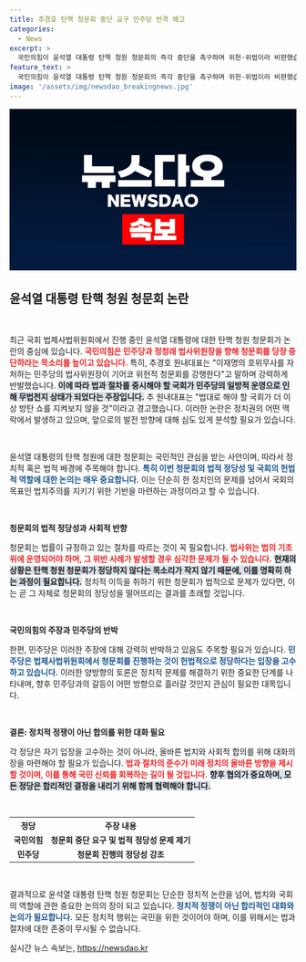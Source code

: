 ```yaml
---
title: 추경호 탄핵 청문회 중단 요구 민주당 반격 예고
categories:
  - News
excerpt: >
  국민의힘이 윤석열 대통령 탄핵 청원 청문회의 즉각 중단을 촉구하며 위헌·위법이라 비판했습니다. 법사위원장의 행동을 민주당의 방탄 조치로 간주하며, 여야 간 합의 촉구에 나섰습니다. 클릭해 더 알아보세요!
feature_text: >
  국민의힘이 윤석열 대통령 탄핵 청원 청문회의 즉각 중단을 촉구하며 위헌·위법이라 비판했습니다. 법사위원장의 행동을 민주당의 방탄 조치로 간주하며, 여야 간 합의 촉구에 나섰습니다. 클릭해 더 알아보세요!
image: '/assets/img/newsdao_breakingnews.jpg'
---
```


<p><img src="/assets/img/newsdao_breakingnews.jpg" alt="ontimetimes 속보" /></p>

<h2 data-ke-size="size26">윤석열 대통령 탄핵 청원 청문회 논란</h2>

<p data-ke-size="size16">&nbsp;</p>

<p>최근 국회 법제사법위원회에서 진행 중인 윤석열 대통령에 대한 탄핵 청원 청문회가 논란의 중심에 있습니다. <b><span style="color: #ee2323;">국민의힘은 민주당과 정청래 법사위원장을 향해 청문회를 당장 중단하라는 목소리를 높이고 있습니다.</span></b> 특히, 추경호 원내대표는 "이재명의 호위무사를 자처하는 민주당의 법사위원장이 기어코 위헌적 청문회를 강행한다"고 말하며 강력하게 반발했습니다. <b><span style="background-color: #21538527;">이에 따라 법과 절차를 중시해야 할 국회가 민주당의 일방적 운영으로 인해 무법천지 상태가 되었다는 주장입니다.</span></b> 추 원내대표는 "법대로 해야 할 국회가 더 이상 방탄 쇼를 지켜보지 않을 것"이라고 경고했습니다. 이러한 논란은 정치권의 어떤 맥락에서 발생하고 있으며, 앞으로의 발전 방향에 대해 심도 있게 분석할 필요가 있습니다. </p>

<p data-ke-size="size16">&nbsp;</p>

<p>윤석열 대통령의 탄핵 청원에 대한 청문회는 국민적인 관심을 받는 사안이며, 따라서 정치적 혹은 법적 배경에 주목해야 합니다. <b><span style="color: #1a5490;">특히 이번 청문회의 법적 정당성 및 국회의 헌법적 역할에 대한 논의는 매우 중요합니다.</span></b> 이는 단순히 한 정치인의 문제를 넘어서 국회의 목표인 법치주의를 지키기 위한 기반을 마련하는 과정이라고 할 수 있습니다.</p>

<p data-ke-size="size16">&nbsp;</p>

<p><b>청문회의 법적 정당성과 사회적 반향</b></p>

<p>청문회는 법률이 규정하고 있는 절차를 따르는 것이 꼭 필요합니다. <b><span style="color: #ee2323;">법사위는 법의 기초 위에 운영되어야 하며, 그 위반 사례가 발생할 경우 심각한 문제가 될 수 있습니다.</span></b> <b><span style="background-color: #21538527;">현재의 상황은 탄핵 청원 청문회가 정당하지 않다는 목소리가 작지 않기 때문에, 이를 명확히 하는 과정이 필요합니다.</span></b> 정치적 이득을 취하기 위한 청문회가 법적으로 문제가 있다면, 이는 곧 그 자체로 청문회의 정당성을 떨어뜨리는 결과를 초래할 것입니다.</p>

<p data-ke-size="size16">&nbsp;</p>

<p><b>국민의힘의 주장과 민주당의 반박</b></p>

<p>한편, 민주당은 이러한 주장에 대해 강력히 반박하고 있음도 주목할 필요가 있습니다. <b><span style="color: #1a5490;">민주당은 법제사법위원회에서 청문회를 진행하는 것이 헌법적으로 정당하다는 입장을 고수하고 있습니다.</span></b> 이러한 양방향의 토론은 정치적 문제를 해결하기 위한 중요한 단계를 나타내며, 향후 민주당과의 갈등이 어떤 방향으로 흘러갈 것인지 관심이 필요한 대목입니다.</p>

<p data-ke-size="size16">&nbsp;</p>

<p><b>결론: 정치적 정쟁이 아닌 합의를 위한 대화 필요</b></p>

<p>각 정당은 자기 입장을 고수하는 것이 아니라, 올바른 법치와 사회적 합의를 위해 대화의 장을 마련해야 할 필요가 있습니다. <b><span style="color: #ee2323;">법과 절차의 준수가 미래 정치의 올바른 방향을 제시할 것이며, 이를 통해 국민 신뢰를 회복하는 길이 될 것입니다.</span></b> <b><span style="background-color: #21538527;">향후 협의가 중요하며, 모든 정당은 합리적인 결정을 내리기 위해 함께 협력해야 합니다.</span></b></p>

<p data-ke-size="size16">&nbsp;</p>

<table>
    <tr>
        <th><b>정당</b></th>
        <th><b>주장 내용</b></th>
    </tr>
    <tr>
        <td style="text-align: center; height: 17px;"><b>국민의힘</b></td>
        <td style="text-align: center; height: 17px;"><b>청문회 중단 요구 및 법적 정당성 문제 제기</b></td>
    </tr>
    <tr>
        <td style="text-align: center; height: 17px;"><b>민주당</b></td>
        <td style="text-align: center; height: 17px;"><b>청문회 진행의 정당성 강조</b></td>
    </tr>
</table> 

<p data-ke-size="size16">&nbsp;</p> 

<p>결과적으로 윤석열 대통령 탄핵 청원 청문회는 단순한 정치적 논란을 넘어, 법치와 국회의 역할에 관한 중요한 논의의 장이 되고 있습니다. <b><span style="color: #1a5490;">정치적 정쟁이 아닌 합리적인 대화와 논의가 필요합니다.</span></b> 모든 정치적 행위는 국민을 위한 것이어야 하며, 이를 위해서는 법과 절차에 대한 존중이 무시될 수 없습니다.</p>
실시간 뉴스 속보는, <a href="https://newsdao.kr" rel="dofollow">https://newsdao.kr</a>


